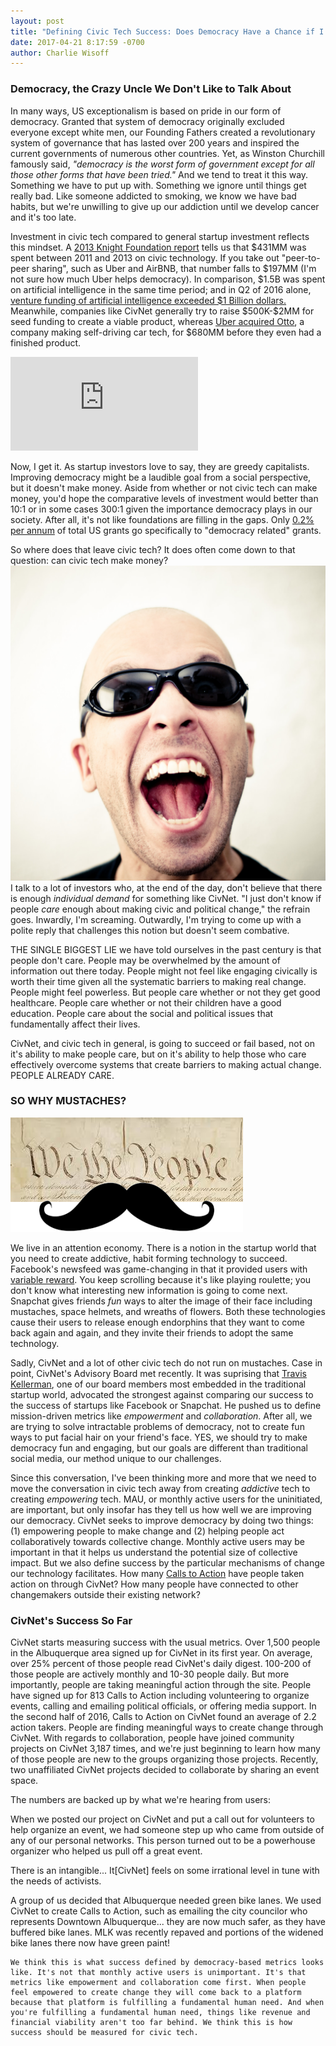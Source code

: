 ```yaml
---
layout: post
title: "Defining Civic Tech Success: Does Democracy Have a Chance if I can't Put a Mustache on My Friend's Face to Save it?"
date: 2017-04-21 8:17:59 -0700
author: Charlie Wisoff
---
```

<h3 class="blog_header_new_section">Democracy, the Crazy Uncle We Don't Like to Talk About</h3>

<p>In many ways, US exceptionalism is based on pride in our form of democracy. Granted that system of democracy originally excluded everyone except white men, our Founding Fathers created a revolutionary system of governance that has lasted over 200 years and inspired the current governments of numerous other countries. Yet, as Winston Churchill famously said, <i>"democracy is the worst form of government except for all those other forms that have been tried."</i> And we tend to treat it this way. Something we have to put up with. Something we ignore until things get really bad. Like someone addicted to smoking, we know we have bad habits, but we're unwilling to give up our addiction until we develop cancer and it's too late.</p>

<p>Investment in civic tech compared to general startup investment reflects this mindset. A <a href="https://www.knightfoundation.org/media/uploads/publication_pdfs/knight-civic-tech.pdf">2013 Knight Foundation report</a> tells us that $431MM was spent between 2011 and 2013 on civic technology. If you take out "peer-to-peer sharing", such as Uber and AirBNB, that number falls to $197MM (I'm not sure how much Uber helps democracy). In comparison, $1.5B was spent on artificial intelligence in the same time period; and in Q2 of 2016 alone, <a href="https://www.cbinsights.com/blog/artificial-intelligence-funding-trends-q216/">venture funding of artificial intelligence exceeded $1 Billion dollars.</a> Meanwhile, companies like CivNet generally try to raise $500K-$2MM for seed funding to create a viable product, whereas <a href="ttps://www.axios.com/the-tortured-history-of-the-uber-waymo-legal-fight-all-in-one-place-2349566425.html">Uber acquired Otto</a>, a company making self-driving car tech, for $680MM before they even had a finished product.</p>

<iframe class="blog_header_image3" src="https://www.youtube.com/embed/IXuFrtmOYKg" frameborder="0" allowfullscreen></iframe> 
<p>Now, I get it. As startup investors love to say, they are greedy capitalists. Improving democracy might be a laudible goal from a social perspective, but it doesn't make money. <!-- You gotta love the irony given the claim from so many startups that they are making the world a better place. -->
Aside from whether or not civic tech can make money, you'd hope the comparative levels of investment would better than 10:1 or in some cases 300:1 given the importance democracy plays in our society. After all, it's not like foundations are filling in the gaps. Only <a href="http://maps.foundationcenter.org">0.2% per annum</a> of total US grants go specifically to "democracy related" grants.</p>

<p>So where does that leave civic tech? It does often come down to that question: can civic tech make money? <img src="/images/screaming_person.png" class="blog_header_image_left"> I talk to a lot of investors who, at the end of the day, don't believe that there is enough <i>individual demand</i> for something like CivNet. "I just don't know if people <i>care</i> enough about making civic and political change," the refrain goes. Inwardly, I'm screaming. Outwardly, I'm trying to come up with a polite reply that challenges this notion but doesn't seem combative.</p>

<p>THE SINGLE BIGGEST LIE we have told ourselves in the past century is that people don't care. People may be overwhelmed by the amount of information out there today. People might not feel like engaging civically is worth their time given all the systematic barriers to making real change. People might feel powerless. But people care whether or not they get good healthcare. People care whether or not their children have a good education. People care about the social and political issues that fundamentally affect their lives.</p>

<p>CivNet, and civic tech in general, is going to succeed or fail based, not on it's ability to make people care, but on it's ability to help those who care effectively overcome systems that create barriers to making actual change. PEOPLE ALREADY CARE.</p>

<h3 class="blog_header_new_section">SO WHY MUSTACHES?</h3>

<img src="/images/mustached_constitution.png" class="blog_header_image"> 
<p>We live in an attention economy. There is a notion in the startup world that you need to create addictive, habit forming technology to succeed. Facebook's newsfeed was game-changing in that it provided users with <a href="http://www.nirandfar.com/2012/03/want-to-hook-your-users-drive-them-crazy.html">variable reward</a>. You keep scrolling because it's like playing roulette; you don't know what interesting new information is going to come next. Snapchat gives friends <i>fun</i> ways to alter the image of their face including mustaches, space helmets, and wreaths of flowers. Both these technologies cause their users to release enough endorphins that they want to come back again and again, and they invite their friends to adopt the same technology.</p>

<p>Sadly, CivNet and a lot of other civic tech do not run on mustaches. Case in point, CivNet's Advisory Board met recently. It was suprising that <a href="https://www.linkedin.com/in/traviskellerman/">Travis Kellerman</a>, one of our board members most embedded in the traditional startup world, advocated the strongest against comparing our success to the success of startups like Facebook or Snapchat. He pushed us to define mission-driven metrics like <i>empowerment</i> and <i>collaboration</i>. After all, we are trying to solve intractable problems of democracy, not to create fun ways to put facial hair on your friend's face. YES, we should try to make democracy fun and engaging, but our goals are different than traditional social media, our method unique to our challenges.</p>

<p>Since this conversation, I've been thinking more and more that we need to move the conversation in civic tech away from creating <i>addictive</i> tech to creating <i>empowering</i> tech. MAU, or monthly active users for the uninitiated, are important, but only insofar has they tell us how well we are improving our democracy. CivNet seeks to improve democracy by doing two things: (1) empowering people to make change and (2) helping people act collaboratively towards collective change. Monthly active users may be important in that it helps us understand the potential size of collective impact. But we also define success by the particular mechanisms of change our technology facilitates. How many <a href="http://splash.civnet.com/blog/calls-to-action.html">Calls to Action</a> have people taken action on through CivNet? How many people have connected to other changemakers outside their existing network?</p>

<h3 class="blog_header_new_section">CivNet's Success So Far</h3>
<p>CivNet starts measuring success with the usual metrics. Over 1,500 people in the Albuquerque area signed up for CivNet in its first year. On average, over 25% percent of those people read CivNet's daily digest. 100-200 of those people are actively monthly and 10-30 people daily. But more importantly, people are taking meaningful action through the site. People have signed up for 813 Calls to Action including volunteering to organize events, calling and emailing political officials, or offering media support. In the second half of 2016, Calls to Action on CivNet found an average of 2.2 action takers. People are finding meaningful ways to create change through CivNet. With regards to collaboration, people have joined community projects on CivNet 3,187 times, and we're just beginning to learn how many of those people are new to the groups organizing those projects. Recently, two unaffiliated CivNet projects decided to collaborate by sharing an event space.</p>

<p>The numbers are backed up by what we're hearing from users:
	<p class="blog_quotation">When we posted our project on CivNet and put a call out for volunteers to help organize an event, we had someone step up who came from outside of any of our personal networks. This person turned out to be a powerhouse organizer who helped us pull off a great event.</p>
	<p class="blog_quotation">There is an intangible... It[CivNet] feels on some irrational level in tune with the needs of activists.</p>
	<p class="blog_quotation">A group of us decided that Albuquerque needed green bike lanes. We used CivNet to create Calls to Action, such as emailing the city councilor who represents Downtown Albuquerque... they are now much safer, as they have buffered bike lanes. MLK was recently repaved and portions of the widened bike lanes there now have green paint!</p>
	
	We think this is what success defined by democracy-based metrics looks like. It's not that monthly active users is unimportant. It's that metrics like empowerment and collaboration come first. When people feel empowered to create change they will come back to a platform because that platform is fulfilling a fundamental human need. And when you're fulfilling a fundamental human need, things like revenue and financial viability aren't too far behind. We think this is how success should be measured for civic tech. 
</p>



